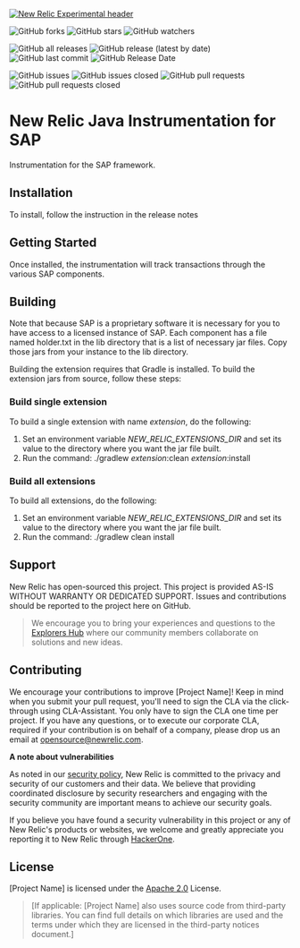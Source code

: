 [![New Relic Experimental header](https://github.com/newrelic/opensource-website/raw/master/src/images/categories/Experimental.png)](https://opensource.newrelic.com/oss-category/#new-relic-experimental)


![GitHub forks](https://img.shields.io/github/forks/newrelic-experimental/newrelic-java-sap-bi?style=social)
![GitHub stars](https://img.shields.io/github/stars/newrelic-experimental/newrelic-java-sap-bi?style=social)
![GitHub watchers](https://img.shields.io/github/watchers/newrelic-experimental/newrelic-java-sap-bi?style=social)

![GitHub all releases](https://img.shields.io/github/downloads/newrelic-experimental/newrelic-java-sap-bi/total)
![GitHub release (latest by date)](https://img.shields.io/github/v/release/newrelic-experimental/newrelic-java-sap-bi)
![GitHub last commit](https://img.shields.io/github/last-commit/newrelic-experimental/newrelic-java-sap-bi)
![GitHub Release Date](https://img.shields.io/github/release-date/newrelic-experimental/newrelic-java-sap-bi)


![GitHub issues](https://img.shields.io/github/issues/newrelic-experimental/newrelic-java-sap-bi)
![GitHub issues closed](https://img.shields.io/github/issues-closed/newrelic-experimental/newrelic-java-sap-bi)
![GitHub pull requests](https://img.shields.io/github/issues-pr/newrelic-experimental/newrelic-java-sap-bi)
![GitHub pull requests closed](https://img.shields.io/github/issues-pr-closed/newrelic-experimental/newrelic-java-sap-bi)


# New Relic Java Instrumentation for SAP

Instrumentation for the SAP framework.  

## Installation

To install, follow the instruction in the release notes
   
## Getting Started

Once installed, the instrumentation will track transactions through the various SAP components.

## Building

Note that because SAP is a proprietary software it is necessary for you to have access to a licensed instance of SAP.   Each component has a file named holder.txt in the lib directory that is a list of necessary jar files.   Copy those jars from your instance to the lib directory.   
   
Building the extension requires that Gradle is installed.
To build the extension jars from source, follow these steps:
### Build single extension
To build a single extension with name *extension*, do the following:
1. Set an environment variable *NEW_RELIC_EXTENSIONS_DIR* and set its value to the directory where you want the jar file built.
2. Run the command: ./gradlew *extension*:clean *extension*:install
### Build all extensions
To build all extensions, do the following:
1. Set an environment variable *NEW_RELIC_EXTENSIONS_DIR* and set its value to the directory where you want the jar file built.
2. Run the command: ./gradlew clean install

## Support

New Relic has open-sourced this project. This project is provided AS-IS WITHOUT WARRANTY OR DEDICATED SUPPORT. Issues and contributions should be reported to the project here on GitHub.

>We encourage you to bring your experiences and questions to the [Explorers Hub](https://discuss.newrelic.com) where our community members collaborate on solutions and new ideas.

## Contributing

We encourage your contributions to improve [Project Name]! Keep in mind when you submit your pull request, you'll need to sign the CLA via the click-through using CLA-Assistant. You only have to sign the CLA one time per project. If you have any questions, or to execute our corporate CLA, required if your contribution is on behalf of a company, please drop us an email at opensource@newrelic.com.

**A note about vulnerabilities**

As noted in our [security policy](../../security/policy), New Relic is committed to the privacy and security of our customers and their data. We believe that providing coordinated disclosure by security researchers and engaging with the security community are important means to achieve our security goals.

If you believe you have found a security vulnerability in this project or any of New Relic's products or websites, we welcome and greatly appreciate you reporting it to New Relic through [HackerOne](https://hackerone.com/newrelic).

## License

[Project Name] is licensed under the [Apache 2.0](http://apache.org/licenses/LICENSE-2.0.txt) License.

>[If applicable: [Project Name] also uses source code from third-party libraries. You can find full details on which libraries are used and the terms under which they are licensed in the third-party notices document.]
